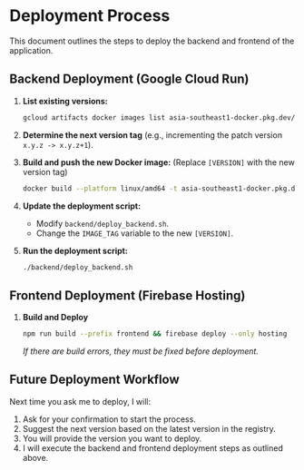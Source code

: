# Deployment Process

This document outlines the steps to deploy the backend and frontend of the application.

## Backend Deployment (Google Cloud Run)

1.  **List existing versions:**
    ```bash
    gcloud artifacts docker images list asia-southeast1-docker.pkg.dev/fleet-automata-460507-p5/livesolve-repo --include-tags --filter='IMAGE ~ "backend-api$"'
    ```
2.  **Determine the next version tag** (e.g., incrementing the patch version `x.y.z -> x.y.z+1`).

3.  **Build and push the new Docker image:**
    (Replace `[VERSION]` with the new version tag)
    ```bash
    docker build --platform linux/amd64 -t asia-southeast1-docker.pkg.dev/fleet-automata-460507-p5/livesolve-repo/backend-api:[VERSION] -f backend/Dockerfile backend && docker push asia-southeast1-docker.pkg.dev/fleet-automata-460507-p5/livesolve-repo/backend-api:[VERSION]
    ```

4.  **Update the deployment script:**
    -   Modify `backend/deploy_backend.sh`.
    -   Change the `IMAGE_TAG` variable to the new `[VERSION]`.

5.  **Run the deployment script:**
    ```bash
    ./backend/deploy_backend.sh
    ```

## Frontend Deployment (Firebase Hosting)

1.  **Build and Deploy**
    ```bash
    npm run build --prefix frontend && firebase deploy --only hosting
    ```
    *If there are build errors, they must be fixed before deployment.*


## Future Deployment Workflow

Next time you ask me to deploy, I will:
1.  Ask for your confirmation to start the process.
2.  Suggest the next version based on the latest version in the registry.
3.  You will provide the version you want to deploy.
4.  I will execute the backend and frontend deployment steps as outlined above.
